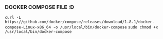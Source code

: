 ### DOCKER COMPOSE FILE :D
`curl -L https://github.com/docker/compose/releases/download/1.8.1/docker-compose-Linux-x86_64 -o /usr/local/bin/docker-compose`
`sudo chmod +x /usr/local/bin/docker-compose`
